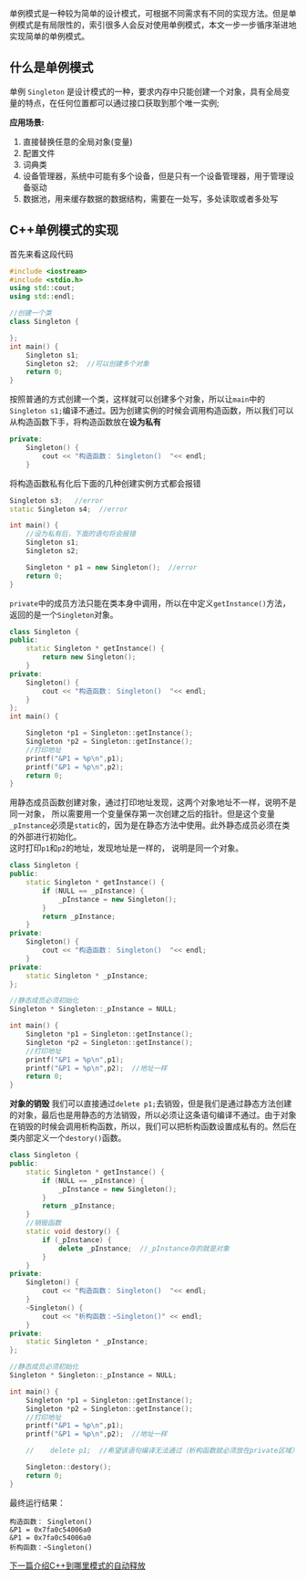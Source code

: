 单例模式是一种较为简单的设计模式，可根据不同需求有不同的实现方法。但是单例模式是有局限性的，索引很多人会反对使用单例模式，本文一步一步循序渐进地实现简单的单例模式。

## 什么是单例模式
单例 `Singleton` 是设计模式的一种，要求内存中只能创建一个对象，具有全局变量的特点，在任何位置都可以通过接口获取到那个唯一实例;

**应用场景:**           
1. 直接替换任意的全局对象(变量)         
2. 配置文件         
3. 词典类           
4. 设备管理器，系统中可能有多个设备，但是只有一个设备管理器，用于管理设备驱动           
5. 数据池，用来缓存数据的数据结构，需要在一处写，多处读取或者多处写  



## C++单例模式的实现

首先来看这段代码
```cpp
#include <iostream>
#include <stdio.h>
using std::cout;
using std::endl;

//创建一个类
class Singleton {

};
int main() {
    Singleton s1;
    Singleton s2;  //可以创建多个对象
    return 0;
}
```

按照普通的方式创建一个类，这样就可以创建多个对象，所以让`main`中的`Singleton s1;`编译不通过。因为创建实例的时候会调用构造函数，所以我们可以从构造函数下手，将构造函数放在**设为私有**

```cpp
private:
    Singleton() {
        cout << "构造函数： Singleton()  "<< endl;
    }
```

将构造函数私有化后下面的几种创建实例方式都会报错

```cpp
Singleton s3;   //error
static Singleton s4;  //error

int main() {
    //设为私有后，下面的语句将会报错
    Singleton s1;
    Singleton s2;  

    Singleton * p1 = new Singleton();  //error
    return 0;
}
```

`private`中的成员方法只能在类本身中调用，所以在中定义`getInstance()`方法，返回的是一个`Singleton`对象。

```cpp
class Singleton {
public:
    static Singleton * getInstance() {
        return new Singleton();
    }
private:
    Singleton() {
        cout << "构造函数： Singleton()  "<< endl;
    }
};
int main() {

    Singleton *p1 = Singleton::getInstance();
    Singleton *p2 = Singleton::getInstance();
    //打印地址
    printf("&P1 = %p\n",p1);
    printf("&P1 = %p\n",p2);
    return 0;
}
```
用静态成员函数创建对象，通过打印地址发现，这两个对象地址不一样，说明不是同一对象， 所以需要用一个变量保存第一次创建之后的指针。但是这个变量`_pInstance`必须是`static`的，因为是在静态方法中使用。此外静态成员必须在类的外部进行初始化。             
这时打印`p1`和`p2`的地址，发现地址是一样的， 说明是同一个对象。
```cpp
class Singleton {
public:
    static Singleton * getInstance() {
        if (NULL == _pInstance) {
            _pInstance = new Singleton();
        }
        return _pInstance;
    }
private:
    Singleton() {
        cout << "构造函数： Singleton()  "<< endl;
    }
private:
    static Singleton * _pInstance;
};

//静态成员必须初始化
Singleton * Singleton::_pInstance = NULL;

int main() {
    Singleton *p1 = Singleton::getInstance();
    Singleton *p2 = Singleton::getInstance();
    //打印地址
    printf("&P1 = %p\n",p1);
    printf("&P1 = %p\n",p2);  //地址一样
    return 0;
}
```
**对象的销毁**
我们可以直接通过`delete p1;`去销毁，但是我们是通过静态方法创建的对象，最后也是用静态的方法销毁，所以必须让这条语句编译不通过。由于对象在销毁的时候会调用析构函数，所以，我们可以把析构函数设置成私有的。然后在类内部定义一个`destory()`函数。
```cpp
class Singleton {
public:
    static Singleton * getInstance() {
        if (NULL == _pInstance) {
            _pInstance = new Singleton();
        }
        return _pInstance;
    }
    //销毁函数
    static void destory() {
        if (_pInstance) {
            delete _pInstance;  //_pInstance存的就是对象
        }
    }
private:
    Singleton() {
        cout << "构造函数： Singleton()  "<< endl;
    }
    ~Singleton() {
        cout << "析构函数：~Singleton()" << endl;
    }
private:
    static Singleton * _pInstance;
};

//静态成员必须初始化
Singleton * Singleton::_pInstance = NULL;

int main() {
    Singleton *p1 = Singleton::getInstance();
    Singleton *p2 = Singleton::getInstance();
    //打印地址
    printf("&P1 = %p\n",p1);
    printf("&P1 = %p\n",p2);  //地址一样

    //    delete p1;  //希望该语句编译无法通过（析构函数就必须放在private区域）

    Singleton::destory();
    return 0;
}
```
最终运行结果：
```
构造函数： Singleton()  
&P1 = 0x7fa0c54006a0
&P1 = 0x7fa0c54006a0
析构函数：~Singleton()
```

[下一篇介绍C++到哪里模式的自动释放](/C++随记/06C++单例模式的自动释放实现)
